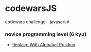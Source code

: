 # codewarsJS
codewars challenge - javascript

### novice programming level (6 kyu)
- [Replace With Alphabet Position](https://elzuoc.github.io/codewarsJS/replace-with-alphabet-position)